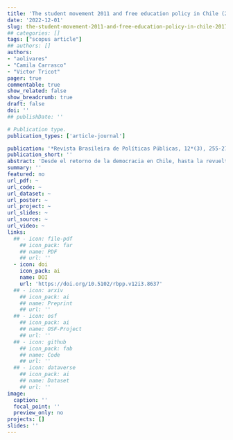 ```yaml
---
title: 'The student movement 2011 and free education policy in Chile (2017)'
date: '2022-12-01'
slug: the-student-movement-2011-and-free-education-policy-in-chile-2017
## categories: []
tags: ["scopus article"]
## authors: []
authors:
- "aolivares"
- "Camila Carrasco"
- "Victor Tricot"
pager: true
commentable: true
show_related: false
show_breadcrumb: true
draft: false
doi: ''
## publishDate: ''

# Publication type.
publication_types: ['article-journal']

publication: '*Revista Brasileira de Políticas Públicas, 12*(3), 255-273.'
publication_short: ''
abstract: 'Desde el retorno de la democracia en Chile, hasta la revuelta social de octubre de 2019, las movilizaciones más importantes han estado relacionadas con el movimiento estudiantil. Desde la calle, los estudiantes presionaron al sistema político para cambios en las políticas educativas vinculadas con financiamiento de la educación, además lograron ser parte activa del proceso de formulación de varias leyes vinculadas a educación. Este artículo analiza cómo el movimiento estudiantil de 2011 en Chile tuvo un impacto en el sistema político y la política de educación gratuita resultante. Argumentamos que los actores del movimiento tienen la capacidad de adaptarse al contexto institucional, sin embargo, este nivel de adaptación no fue suficiente para cumplir con las demandas del movimiento. El análisis se desarrolló mediante una estrategia cualitativa en la que se estudiaron fuentes secundarias hasta encontrar puntos de saturación, que posteriormente fueron validados con entrevistas a actores clave. Los entrevistados fueron actores que desde diversas posiciones participaron en las distintas etapas del proceso de elaboración de políticas públicas. Un grupo de entrevistados fueron presidentes, vicepresidentes o secretarios generales de federaciones estudiantiles entre 2011 y 2015. Autoridades que jugaron un rol impulsor de la reforma (un ministro y tres profesionales del Ministerio de Educación de Chile), un diputado (ex presidente de una federación de estudiantes) y también a un senador.'
summary: ''
featured: no
url_pdf: ~
url_code: ~
url_dataset: ~
url_poster: ~
url_project: ~
url_slides: ~
url_source: ~
url_video: ~
links:
  ## - icon: file-pdf
    ## icon_pack: far
    ## name: PDF
    ## url: ''
  - icon: doi
    icon_pack: ai
    name: DOI
    url: 'https://doi.org/10.5102/rbpp.v12i3.8637'
  ## - icon: arxiv
    ## icon_pack: ai
    ## name: Preprint
    ## url: ''
  ## - icon: osf
    ## icon_pack: ai
    ## name: OSF-Project
    ## url: ''
  ## - icon: github
    ## icon_pack: fab
    ## name: Code
    ## url: ''
  ## - icon: dataverse
    ## icon_pack: ai
    ## name: Dataset
    ## url: ''
image:
  caption: ''
  focal_point: ''
  preview_only: no
projects: []
slides: ''
---
```

